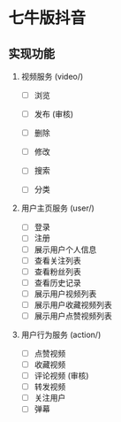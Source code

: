 # 七牛版抖音

## 实现功能

1. 视频服务 (video/)

    - [ ] 浏览
    - [ ] 发布 (审核)
    - [ ] 删除
    - [ ] 修改
    - [ ] 搜索
    - [ ] 分类


2. 用户主页服务 (user/)

    - [ ] 登录
    - [ ] 注册
    - [ ] 展示用户个人信息
    - [ ] 查看关注列表
    - [ ] 查看粉丝列表
    - [ ] 查看历史记录
    - [ ] 展示用户视频列表
    - [ ] 展示用户收藏视频列表
    - [ ] 展示用户点赞视频列表

3. 用户行为服务 (action/)

    - [ ] 点赞视频
    - [ ] 收藏视频
    - [ ] 评论视频 (审核)
    - [ ] 转发视频
    - [ ] 关注用户
    - [ ] 弹幕